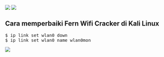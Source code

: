 ![](https://img.shields.io/badge/Penulis-Rofi-blue?style=flat-square)
![](https://img.shields.io/badge/Ditulis%20pada-16%20April%202023-blue?style=flat-square)
<h2>Cara memperbaiki Fern Wifi Cracker di Kali Linux</h2>
<pre>$ ip link set wlan0 down
$ ip link set wlan0 name wlan0mon</pre>
<img src="https://github.com/arsippenting19/fix_fern_wifi_cracker/blob/main/Screenshot_2023-04-16_10_36_11.png" />
